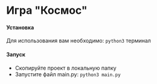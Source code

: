 # Игра "Космос"

#### Установка
Для использования вам необходимо:
`python3`
терминал   
#### Запуск
- Скопируйте проект в локальную папку
- Запустите файл main.py:
 ```python3 main.py```
